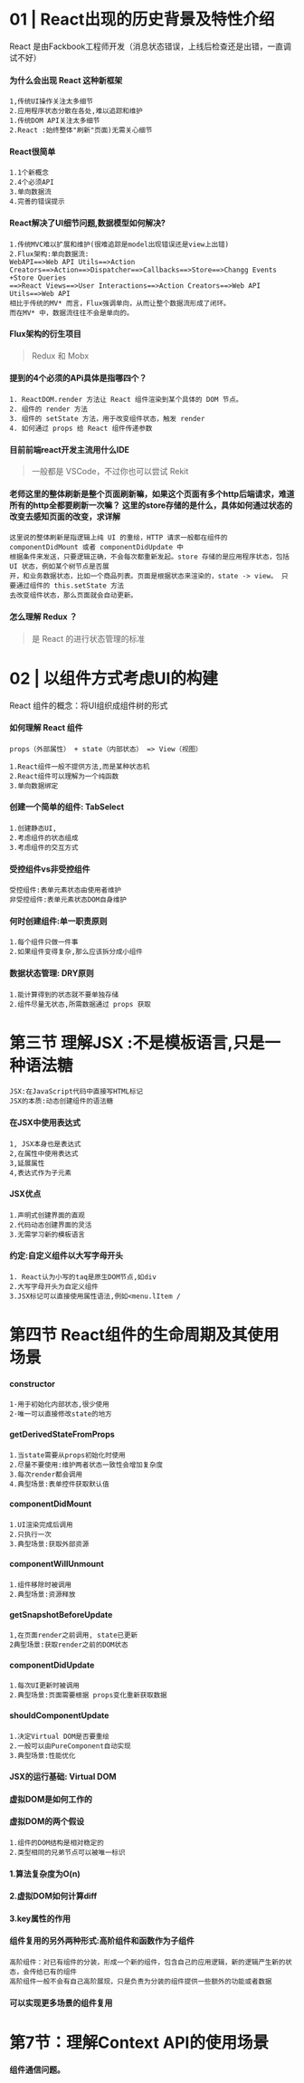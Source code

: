 # 01 | React出现的历史背景及特性介绍
React 是由Fackbook工程师开发（消息状态错误，上线后检查还是出错，一直调试不好）
#### 为什么会出现 React 这种新框架
```
1,传统UI操作关注太多细节
2.应用程序状态分散在各处,难以追踪和维护
1.传统DOM API关注太多细节
2.React :始终整体"刷新"页面)无需关心细节

```
#### React很简单
```
1.1个新概念
2.4个必须API
3.单向数据流
4.完善的错误提示
```
#### React解决了UI细节问题,数据模型如何解决?
```
1.传统MVC难以扩展和维护(很难追踪是model出现错误还是view上出错)
2.Flux架构:单向数据流:
WebAPI==>Web API Utils==>Action Creators==>Action==>Dispatcher==>Callbacks==>Store==>Changg Events +Store Queries
==>React Views==>User Interactions==>Action Creators==>Web API Utils==>Web API
相比于传统的MV* 而言，Flux强调单向，从而让整个数据流形成了闭环。
而在MV* 中，数据流往往不会是单向的。
```

#### Flux架构的衍生项目

> Redux 和 Mobx


#### 提到的4个必须的APi具体是指哪四个？
```
1. ReactDOM.render 方法让 React 组件渲染到某个具体的 DOM 节点。
2. 组件的 render 方法 
3. 组件的 setState 方法，用于改变组件状态，触发 render 
4. 如何通过 props 给 React 组件传递参数
```
#### 目前前端react开发主流用什么IDE

> 一般都是 VSCode，不过你也可以尝试 Rekit

#### 老师这里的整体刷新是整个页面刷新嘛，如果这个页面有多个http后端请求，难道所有的http全都要刷新一次嘛？ 这里的store存储的是什么，具体如何通过状态的改变去感知页面的改变，求详解
```
这里说的整体刷新是指逻辑上纯 UI 的重绘，HTTP 请求一般都在组件的 componentDidMount 或者 componentDidUpdate 中
根据条件来发送，只要逻辑正确，不会每次都重新发起。store 存储的是应用程序状态，包括 UI 状态，例如某个树节点是否展
开，和业务数据状态，比如一个商品列表。页面是根据状态来渲染的，state -> view。 只要通过组件的 this.setState 方法
去改变组件状态，那么页面就会自动更新。
```

#### 怎么理解 Redux ？ 

> 是 React 的进行状态管理的标准

# 02 | 以组件方式考虑UI的构建
 React 组件的概念：将UI组织成组件树的形式

#### 如何理解 React 组件
```
props（外部属性） + state（内部状态） => View（视图）

1.React组件一般不提供方法,而是某种状态机 
2.React组件可以理解为一个纯函数 
3.单向数据绑定
```
####  创建一个简单的组件: TabSelect
```
1.创建静态UI,
2.考虑组件的状态组成 
3.考虑组件的交互方式
```
####  受控组件vs非受控组件
```
受控组件:表单元素状态由使用者维护
非受控组件:表单元素状态DOM自身维护
```
####  何时创建组件:单一职责原则
```
1.每个组件只做一件事
2.如果组件变得复杂,那么应该拆分成小组件
```
####  数据状态管理: DRY原则 
```
1.能计算得到的状态就不要单独存储 
2.组件尽量无状态,所需数据通过 props 获取
```

# 第三节 理解JSX :不是模板语言,只是一种语法糖
```
JSX:在JavaScript代码中直接写HTML标记
JSX的本质:动态创建组件的语法糖
```
####  在JSX中使用表达式
```
1, JSX本身也是表达式
2,在属性中使用表达式
3,延展属性
4,表达式作为子元素
```
####  JSX优点
```
1.声明式创建界面的直观 
2.代码动态创建界面的灵活 
3.无需学习新的模板语言

```
####  约定:自定义组件以大写字母开头 
```
1. React认为小写的taq是原生DOM节点,如div 
2.大写字母开头为自定义组件
3.JSX标记可以直接使用属性语法,例如<menu.lItem /
```

# 第四节 React组件的生命周期及其使用场景





####  constructor
```
1·用于初始化内部状态,很少使用
2·唯一可以直接修改state的地方
```
#### getDerivedStateFromProps
```
1.当state需要从props初始化时使用
2.尽量不要使用:维护两者状态一致性会增加复杂度 
3.每次render都会调用 
4.典型场景:表单控件获取默认值
```
####  componentDidMount
```
1.UI渲染完成后调用 
2.只执行一次 
3.典型场景:获取外部资源
```
####  componentWillUnmount
````
1.组件移除时被调用 
2.典型场景:资源释放
````
####  getSnapshotBeforeUpdate
```
1,在页面render之前调用, state已更新 
2典型场景:获取render之前的DOM状态
```
####  componentDidUpdate
```
1.每次UI更新时被调用 
2.典型场景:页面需要根据 props变化重新获取数据
```

####  shouldComponentUpdate
```
1.决定Virtual DOM是否要重绘
2.一般可以由PureComponent自动实现 
3.典型场景:性能优化
```
####  JSX的运行基础: Virtual DOM
####  虚拟DOM是如何工作的


####  虚拟DOM的两个假设
```
1.组件的DOM结构是相对稳定的 
2.类型相同的兄弟节点可以被唯一标识
```

#### 1.算法复杂度为O(n)


####  2.虚拟DOM如何计算diff


####  3.key属性的作用

####  组件复用的另外两种形式:高阶组件和函数作为子组件
```
高阶组件：对已有组件的分装，形成一个新的组件，包含自己的应用逻辑，新的逻辑产生新的状态，会传给已有的组件
高阶组件一般不会有自己高阶展现，只是负责为分装的组件提供一些额外的功能或者数据
```
####  可以实现更多场景的组件复用



# 第7节：理解Context API的使用场景
#### 组件通信问题。











